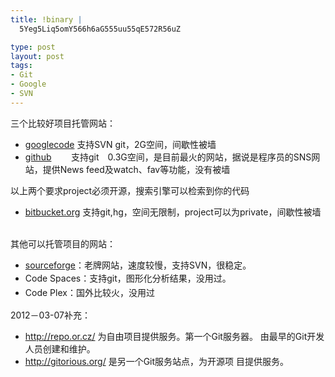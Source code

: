 ```yaml
--- 
title: !binary |
  5Yeg5Liq5omY566h6aG555uu55qE572R56uZ

type: post
layout: post
tags: 
- Git
- Google
- SVN
---
```


<span style="font-family: inherit;">三个比较好项目托管网站：</span><br /><ul><li><span style="font-family: inherit;"><a href="http://code.google.com/" target="_blank"> googlecode</a> 支持SVN git，2G空间，间歇性被墙</span></li><li><span style="font-family: inherit;"><a href="http://github.com/" target="_blank"> github</a>        支持git　0.3G空间，是目前最火的网站，据说是程序员的SNS网站，提供News feed及watch、fav等功能，没有被墙</span></li></ul><span style="font-family: inherit;">以上两个要求project必须开源，搜索引擎可以检索到你的代码</span><br /><ul><li><span style="font-family: inherit;"><a href="http://bitbucket.org/" target="_blank"> bitbucket.org</a> 支持git,hg，空间无限制，project可以为private，间歇性被墙</span></li></ul><div><span style="font-family: inherit;"><br /></span></div><div><span style="font-family: inherit;">其他可以托管项目的网站：</span></div><div><ul><li><span style="font-family: inherit;"><a href="http://sf.net/" target="_blank">sourceforge</a>：老牌网站，速度较慢，支持SVN，很稳定。</span></li><li><span style="line-height: 23px;"><span style="font-family: inherit;">Code Spaces：支持git，图形化分析结果，没用过。</span></span></li><li><span style="line-height: 23px;"><span style="font-family: inherit;">Code Plex：国外比较火，没用过</span></span></li></ul>2012－03-07补充：</div><div><ul><li><a href="http://repo.or.cz/" target="_top">http://repo.or.cz/</a>           为自由项目提供服务。第一个Git服务器。 由最早的Git开发人员创建和维护。</li><li><a href="http://gitorious.org/" target="_top">http://gitorious.org/</a> 是另一个Git服务站点，为开源项           目提供服务。</li></ul><br /><span style="line-height: 23px;"></span></div>
